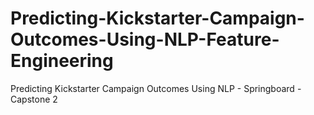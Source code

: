 # Predicting-Kickstarter-Campaign-Outcomes-Using-NLP-Feature-Engineering
Predicting Kickstarter Campaign Outcomes Using NLP - Springboard - Capstone 2
